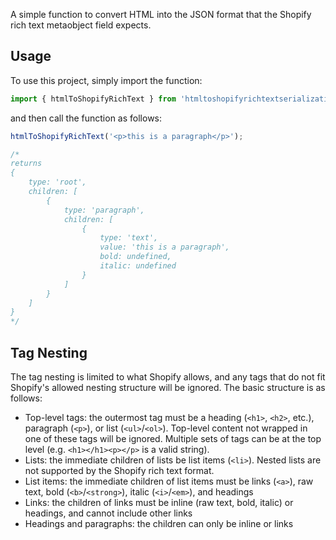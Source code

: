 A simple function to convert HTML into the JSON format that the Shopify rich text metaobject field expects.

## Usage
To use this project, simply import the function:
```ts
import { htmlToShopifyRichText } from 'htmltoshopifyrichtextserialization';
```

and then call the function as follows:
```ts
htmlToShopifyRichText('<p>this is a paragraph</p>');

/*
returns
{
    type: 'root',
    children: [
        {
            type: 'paragraph',
            children: [
                {
                    type: 'text',
                    value: 'this is a paragraph',
                    bold: undefined,
                    italic: undefined
                }
            ]
        }
    ]
}
*/
```

## Tag Nesting
The tag nesting is limited to what Shopify allows, and any tags that do not fit Shopify's allowed nesting structure will be ignored. The basic structure is as follows:

* Top-level tags: the outermost tag must be a heading (`<h1>`, `<h2>`, etc.), paragraph (`<p>`), or list (`<ul>`/`<ol>`). Top-level content not wrapped in one of these tags will be ignored. Multiple sets of tags can be at the top level (e.g. `<h1></h1><p></p>` is a valid string).
* Lists: the immediate children of lists be list items (`<li>`). Nested lists are not supported by the Shopify rich text format.
* List items: the immediate children of list items must be links (`<a>`), raw text, bold (`<b>`/`<strong>`), italic (`<i>`/`<em>`), and headings
* Links: the children of links must be inline (raw text, bold, italic) or headings, and cannot include other links
* Headings and paragraphs: the children can only be inline or links